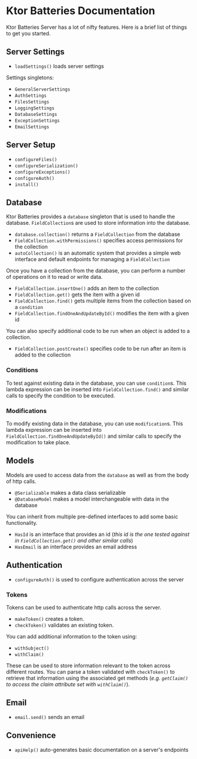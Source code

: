 # Ktor Batteries Documentation
Ktor Batteries Server has a lot of nifty features. Here is a brief list of things to get you started.

## Server Settings

- `loadSettings()` loads server settings

Settings singletons:

- `GeneralServerSettings`
- `AuthSettings`
- `FilesSettings`
- `LoggingSettings`
- `DatabaseSettings`
- `ExceptionSettings`
- `EmailSettings`

## Server Setup

-  `configureFiles()`
-  `configureSerialization()`
-  `configureExceptions()`
-  `configureAuth()`
-  `install()`

## Database
Ktor Batteries provides a `database` singleton that is used to handle the database. `FieldCollection`s are used to store information into the database.

- `database.collection()` returns a `FieldCollection` from the database
- `FieldCollection.withPermissions()` specifies access permissions for the collection
- `autoCollection()` is an automatic system that provides a simple web interface and default endpoints for managing a `FieldCollection`

Once you have a collection from the database, you can perform a number of operations on it to read or write data.

- `FieldCollection.insertOne()` adds an item to the collection
- `FieldCollection.get()` gets the item with a given id
- `FieldCollection.find()` gets multiple items from the collection based on a `condition`
- `FieldCollection.findOneAndUpdateById()` modifies the item with a given id

You can also specify additional code to be run when an object is added to a collection.

- `FieldCollection.postCreate()` specifies code to be run after an item is added to the collection

### Conditions
To test against existing data in the database, you can use `condition`s. This lambda expression can be inserted into `FieldCollection.find()` and similar calls to specify the condition to be executed.

### Modifications
To modify existing data in the database, you can use `modification`s. This lambda expression can be inserted into `FieldCollection.findOneAndUpdateById()` and similar calls to specify the modification to take place.

## Models
Models are used to access data from the `database` as well as from the body of http calls.

- `@Serializable` makes a data class serializable
- `@DatabaseModel` makes a model interchangeable with data in the database

You can inherit from multiple pre-defined interfaces to add some basic functionality.

- `HasId` is an interface that provides an id (*this id is the one tested against in `FieldCollection.get()` and other similar calls*)
- `HasEmail` is an interface provides an email address

## Authentication

- `configureAuth()` is used to configure authentication across the server

### Tokens
Tokens can be used to authenticate http calls across the server.

- `makeToken()` creates a token.
- `checkToken()` validates an existing token.

You can add additional information to the token using:

- `withSubject()`
- `withClaim()`

These can be used to store information relevant to the token across different routes.
You can parse a token validated with `checkToken()` to retrieve that information using the associated get methods (*e.g. `getClaim()` to access the claim attribute set with `withClaim()`*).

## Email

- `email.send()` sends an email

## Convenience

- `apiHelp()` auto-generates basic documentation on a server's endpoints
